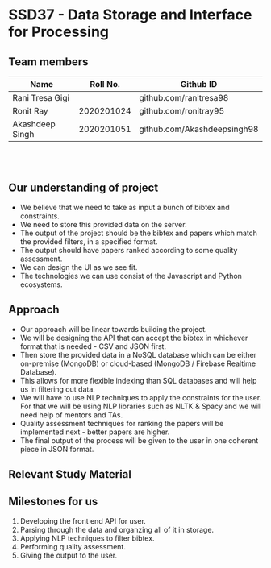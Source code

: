 # SSD37 - Data Storage and Interface for Processing

## Team members

| Name            | Roll No.   | Github ID                  |
|-----------------|------------|----------------------------|
| Rani Tresa Gigi |            | github.com/ranitresa98     |
| Ronit Ray       | 2020201024 | github.com/ronitray95      |
| Akashdeep Singh | 2020201051 | github.com/Akashdeepsingh98|

<br/>
<br/>

## Our understanding of project

- We believe that we need to take as input a bunch of bibtex and constraints.
- We need to store this provided data on the server.
- The output of the project should be the bibtex and papers which match the provided filters, in a specified format.
- The output should have papers ranked according to some quality assessment.
- We can design the UI as we see fit.
- The technologies we can use consist of the Javascript and Python ecosystems.

## Approach

- Our approach will be linear towards building the project.
- We will be designing the API that can accept the bibtex in whichever format that is needed - CSV and JSON first.
- Then store the provided data in a NoSQL database which can be either on-premise (MongoDB) or cloud-based (MongoDB / Firebase Realtime Database).
- This allows for more flexible indexing than SQL databases and will help us in filtering out data.
- We will have to use NLP techniques to apply the constraints for the user. For that we will be using NLP libraries such as NLTK & Spacy and we will need help of mentors and TAs.
- Quality assessment techniques for ranking the papers will be implemented next - better papers are higher.
- The final output of the process will be given to the user in one coherent piece in JSON format.

## Relevant Study Material

## Milestones for us

1. Developing the front end API for user.
2. Parsing through the data and organzing all of it in storage.
3. Applying NLP techniques to filter bibtex.
4. Performing quality assessment.
5. Giving the output to the user.
